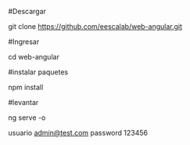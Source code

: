 #Descargar  

git clone https://github.com/eescalab/web-angular.git

#Ingresar

cd web-angular

#instalar paquetes

npm install

#levantar

ng serve -o



usuario 
admin@test.com
password
123456
